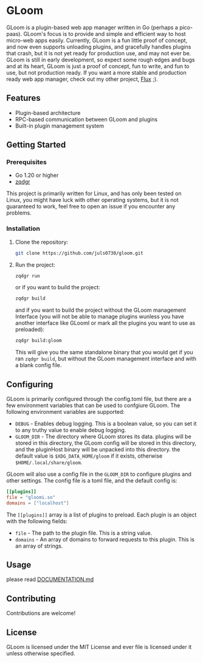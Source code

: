 # GLoom

GLoom is a plugin-based web app manager written in Go (perhaps a pico-paas). GLoom's focus is to provide and simple and efficient way to host micro-web apps easily. Currently, GLoom is a fun little proof of concept, and now even supports unloading plugins, and gracefully handles plugins that crash, but it is not yet ready for production use, and may not ever be. GLoom is still in early development, so expect some rough edges and bugs and at its heart, GLoom is just a proof of concept, fun to write, and fun to use, but not production ready. If you want a more stable and production ready web app manager, check out my other project, [Flux](https://github.com/juls0730/flux) ;). 

## Features

- Plugin-based architecture
- RPC-based communication between GLoom and plugins
- Built-in plugin management system

## Getting Started

### Prerequisites

- Go 1.20 or higher
- [zqdgr](https://github.com/juls0730/zqdgr)

This project is primarily written for Linux, and has only been tested on Linux, you might have luck with other operating systems, but it is not guaranteed to work, feel free to open an issue if you encounter any problems.

### Installation

1. Clone the repository:
    ```bash
    git clone https://github.com/juls0730/gloom.git
    ```

2. Run the project:
    ```bash
    zqdgr run
    ```

    or if you want to build the project:
    ```bash
    zqdgr build
    ```
    
    and if you want to build the project without the GLoom management Interface (you will not be able to manage plugins wunless you have another interface like GLoomI or mark all the plugins you want to use as preloaded):
    ```bash
    zqdgr build:gloom
    ```

    This will give you the same standalone binary that you would get if you ran `zqdgr build`, but without the GLoom
    management interface and with a blank config file.

## Configuring

GLoom is primarily configured through the config.toml file, but there are a few environment variables that can be used
to confgiure GLoom. The following environment variables are supported: 

- `DEBUG` - Enables debug logging. This is a boolean value, so you can set it to any truthy value to enable debug
  logging.
- `GLOOM_DIR` - The directory where GLoom stores its data. plugins will be stored in this directory, the GLoom config
  will be stored in this directory, and the pluginHost binary will be unpacked into this directory. the default value is
  `$XDG_DATA_HOME/gloom` if it exists, otherwise `$HOME/.local/share/gloom`.

GLoom will also use a config file in the `GLOOM_DIR` to configure plugins and other settings. The config file is a toml file, and the default config is:

```toml
[[plugins]]
file = "gloomi.so"
domains = ["localhost"]
```

The `[[plugins]]` array is a list of plugins to preload. Each plugin is an object with the following fields:

- `file` - The path to the plugin file. This is a string value.
- `domains` - An array of domains to forward requests to this plugin. This is an array of strings.


## Usage

please read [DOCUMENTATION.md](DOCUMENTATION.md)

## Contributing

Contributions are welcome!

## License

GLoom is licensed under the MIT License and ever file is licensed under it unless otherwise specified.
